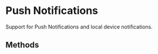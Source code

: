 Push Notifications
==================

Support for Push Notifications and local device notifications.

Methods
-------
